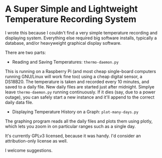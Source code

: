 # A Super Simple and Lightweight Temperature Recording System

I wrote this because I couldn't find a very simple temperature recording and displaying system.  Everything else required big software installs, typically a database, and/or heavyweight graphical display software.

There are two parts:

- Reading and Saving Temperatures: `thermo-daemon.py`

This is running on a Raspberry Pi (and most cheap single-board
computers running GNU/Linux will work fine too) using a cheap digital
sensor, a DS18B20.  The temperature is taken and recorded every 10
minutes, and saved to a daily file.  New daily files are started just
after midnight.  Simplye leave `thermo-daemon.py` running
continuously.  If it dies (say, due to a power outage), you can safely
start a new instance and it'll append to the correct daily data file.

- Displaying Temperature History on a Graph: `plot-many-days.py`

The graphing program reads all the daily files and plots them using
plotly, which lets you zoom in on particular ranges such as a single
day.

It's currently GPLv3 licensed, because it was handy.  I'd consider an
attribution-only license as well.

I welcome suggestions.
